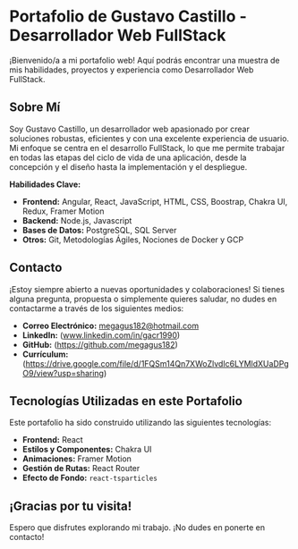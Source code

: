 # Portafolio de Gustavo Castillo - Desarrollador Web FullStack

¡Bienvenido/a a mi portafolio web! Aquí podrás encontrar una muestra de mis habilidades, proyectos y experiencia como Desarrollador Web FullStack.

## Sobre Mí

Soy Gustavo Castillo, un desarrollador web apasionado por crear soluciones robustas, eficientes y con una excelente experiencia de usuario. Mi enfoque se centra en el desarrollo FullStack, lo que me permite trabajar en todas las etapas del ciclo de vida de una aplicación, desde la concepción y el diseño hasta la implementación y el despliegue.

**Habilidades Clave:**

* **Frontend:** Angular, React, JavaScript, HTML, CSS, Boostrap, Chakra UI, Redux, Framer Motion
* **Backend:** Node.js, Javascript
* **Bases de Datos:** PostgreSQL, SQL Server
* **Otros:** Git, Metodologías Ágiles, Nociones de Docker y GCP

## Contacto

¡Estoy siempre abierto a nuevas oportunidades y colaboraciones! Si tienes alguna pregunta, propuesta o simplemente quieres saludar, no dudes en contactarme a través de los siguientes medios:

* **Correo Electrónico:** megagus182@hotmail.com
* **LinkedIn:** (www.linkedin.com/in/gacr1990)
* **GitHub:** (https://github.com/megagus182)
* **Currículum:** (https://drive.google.com/file/d/1FQSm14Qn7XWoZlvdIc6LYMldXUaDPgO9/view?usp=sharing)

## Tecnologías Utilizadas en este Portafolio

Este portafolio ha sido construido utilizando las siguientes tecnologías:

* **Frontend:** React
* **Estilos y Componentes:** Chakra UI
* **Animaciones:** Framer Motion
* **Gestión de Rutas:** React Router
* **Efecto de Fondo:** `react-tsparticles`

## ¡Gracias por tu visita!

Espero que disfrutes explorando mi trabajo. ¡No dudes en ponerte en contacto!